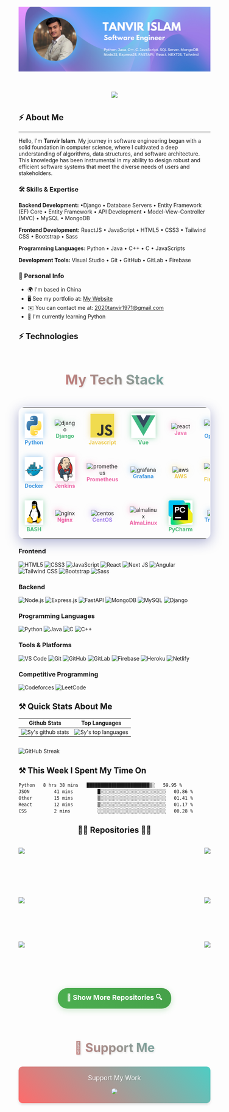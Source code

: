 ![GIF](https://github.com/Tanvir-yzu/Tanvir-yzu/blob/main/Tanvir%20islam%20(2).png)
<h1 align="center">
  <a href="https://git.io/typing-svg">
    <img src="https://readme-typing-svg.herokuapp.com/?lines=Hello,+There!+👋;I'm++Tanvir+Islam+.+.+.;I'm++a+Software++Engineer+&center=true&size=30">
  </a>
</h1>

## ⚡ About Me
-----------------

Hello, I'm **Tanvir Islam**. My journey in software engineering began with a solid foundation in computer science, where I cultivated a deep understanding of algorithms, data structures, and software architecture. This knowledge has been instrumental in my ability to design robust and efficient software systems that meet the diverse needs of users and stakeholders.

### 🛠️ Skills & Expertise

**Backend Development:** •Django  • Database Servers • Entity Framework (EF) Core • Entity Framework • API Development • Model-View-Controller (MVC) • MySQL • MongoDB


**Frontend Development:** ReactJS • JavaScript • HTML5 • CSS3 • Tailwind CSS • Bootstrap • Sass

**Programming Languages:** Python • Java • C++ • C • JavaScripts

**Development Tools:** Visual Studio • Git • GitHub • GitLab • Firebase 

### 📍 Personal Info
* 🌍  I'm based in China
* 🖥️  See my portfolio at: [My Website](http://tanvir-islam-portfolio.netlify.app/)
* ✉️  You can contact me at: [2020tanvir1971@gmail.com](mailto:2020tanvir1971@gmail.com)
* 🧠  I'm currently learning Python
## ⚡ Technologies

<h2 align="center" style="background: linear-gradient(45deg, #FF6B6B, #4ECDC4); -webkit-background-clip: text; -webkit-text-fill-color: transparent; padding: 20px; font-size: 36px; text-shadow: 2px 2px 4px rgba(0,0,0,0.1);">My Tech Stack</h2>

<table style="background: rgba(255,255,255,0.05); border-radius: 15px; box-shadow: 0 8px 32px 0 rgba(31,38,135,0.37); backdrop-filter: blur(4px); border: 1px solid rgba(255,255,255,0.18); margin: 20px auto;">
  <tr>
    <td align="center" style="padding: 15px; transition: all 0.3s ease;">
      <img alt="python" height=64px src="https://raw.githubusercontent.com/devicons/devicon/master/icons/python/python-original.svg" style="filter: drop-shadow(0 0 8px rgba(66,153,225,0.5));">
      <br><span style="font-weight: bold; color: #4299E1;">Python</span>
    </td>
    <td align="center" style="padding: 15px; transition: all 0.3s ease;">
      <img alt="django" height=64px src="https://cdn.worldvectorlogo.com/logos/django.svg" style="filter: drop-shadow(0 0 8px rgba(72,187,120,0.5));">
      <br><span style="font-weight: bold; color: #48BB78;">Django</span>
    </td>
    <td align="center" style="padding: 15px; transition: all 0.3s ease;">
      <img alt="javascript" height=64px src="https://raw.githubusercontent.com/devicons/devicon/master/icons/javascript/javascript-original.svg" style="filter: drop-shadow(0 0 8px rgba(236,201,75,0.5));">
      <br><span style="font-weight: bold; color: #ECC94B;">Javascript</span>
    </td>
    <td align="center" style="padding: 15px; transition: all 0.3s ease;">
      <img alt="vue" height=64px src="https://raw.githubusercontent.com/devicons/devicon/master/icons/vuejs/vuejs-original.svg" style="filter: drop-shadow(0 0 8px rgba(72,187,120,0.5));">
      <br><span style="font-weight: bold; color: #48BB78;">Vue</span>
    </td>
    <td align="center" style="padding: 15px; transition: all 0.3s ease;">
      <img alt="react" height=64px src="https://user-images.githubusercontent.com/39632170/109031546-077fa800-76ef-11eb-90ee-f49c93b996b7.png" style="filter: drop-shadow(0 0 8px rgba(237,100,166,0.5));">
      <br><span style="font-weight: bold; color: #ED64A6;">Java</span>
    </td>
    <td align="center" style="padding: 15px; transition: all 0.3s ease;">
      <img alt="tailwind" height=64px src="https://opencv.org/wp-content/uploads/2021/01/OpenCV-logo.png" style="filter: drop-shadow(0 0 8px rgba(66,153,225,0.5));">
      <br><span style="font-weight: bold; color: #4299E1;">OpenCV</span>
    </td>
    <td align="center" style="padding: 15px; transition: all 0.3s ease;">
      <img alt="tailwind" height=64px src="https://www.vectorlogo.zone/logos/tailwindcss/tailwindcss-icon.svg" style="filter: drop-shadow(0 0 8px rgba(56,178,172,0.5));">
      <br><span style="font-weight: bold; color: #38B2AC;">Tailwind</span>
    </td>
    <td align="center" style="padding: 15px; transition: all 0.3s ease;">
      <img alt="alpine" height=64px src="https://alpinejs.dev/alpine_long.svg" style="filter: drop-shadow(0 0 8px rgba(66,153,225,0.5));">
      <br><span style="font-weight: bold; color: #4299E1;">Alpine.js</span>
    </td>
  </tr>
  <tr>
    <td align="center" style="padding: 15px; transition: all 0.3s ease;">
      <img alt="docker" height=64px src="https://raw.githubusercontent.com/devicons/devicon/master/icons/docker/docker-original.svg" style="filter: drop-shadow(0 0 8px rgba(66,153,225,0.5));">
      <br><span style="font-weight: bold; color: #4299E1;">Docker</span>
    </td>
    <td align="center" style="padding: 15px; transition: all 0.3s ease;">
      <img alt="jenkins" height=64px src="https://raw.githubusercontent.com/devicons/devicon/master/icons/jenkins/jenkins-original.svg" style="filter: drop-shadow(0 0 8px rgba(237,100,166,0.5));">
      <br><span style="font-weight: bold; color: #ED64A6;">Jenkins</span>
    </td>
    <td align="center" style="padding: 15px; transition: all 0.3s ease;">
      <img alt="prometheus" height=64px src="https://cdn.worldvectorlogo.com/logos/prometheus.svg" style="filter: drop-shadow(0 0 8px rgba(237,100,166,0.5));">
      <br><span style="font-weight: bold; color: #ED64A6;">Prometheus</span>
    </td>
    <td align="center" style="padding: 15px; transition: all 0.3s ease;">
      <img alt="grafana" height=64px src="https://cdn.worldvectorlogo.com/logos/grafana.svg" style="filter: drop-shadow(0 0 8px rgba(66,153,225,0.5));">
      <br><span style="font-weight: bold; color: #4299E1;">Grafana</span>
    </td>
    <td align="center" style="padding: 15px; transition: all 0.3s ease;">
      <img alt="aws" height=64px src="https://cdn.worldvectorlogo.com/logos/aws-logo.svg" style="filter: drop-shadow(0 0 8px rgba(236,201,75,0.5));">
      <br><span style="font-weight: bold; color: #ECC94B;">AWS</span>
    </td>
    <td align="center" style="padding: 15px; transition: all 0.3s ease;">
      <img alt="firebase" height=64px src="https://cdn.worldvectorlogo.com/logos/firebase-1.svg" style="filter: drop-shadow(0 0 8px rgba(236,201,75,0.5));">
      <br><span style="font-weight: bold; color: #ECC94B;">Firebase</span>
    </td>
    <td align="center" style="padding: 15px; transition: all 0.3s ease;">
      <img alt="postgresql" height=64px src="https://raw.githubusercontent.com/devicons/devicon/master/icons/postgresql/postgresql-original.svg" style="filter: drop-shadow(0 0 8px rgba(66,153,225,0.5));">
      <br><span style="font-weight: bold; color: #4299E1;">PostgreSQL</span>
    </td>
    <td align="center" style="padding: 15px; transition: all 0.3s ease;">
      <img alt="mysql" height=64px src="https://raw.githubusercontent.com/devicons/devicon/master/icons/mysql/mysql-original.svg" style="filter: drop-shadow(0 0 8px rgba(66,153,225,0.5));">
      <br><span style="font-weight: bold; color: #4299E1;">MySQL</span>
    </td>
  </tr>
  <tr>
    <td align="center" style="padding: 15px; transition: all 0.3s ease;">
      <img alt="bash" height=64px src="https://raw.githubusercontent.com/devicons/devicon/master/icons/linux/linux-original.svg" style="filter: drop-shadow(0 0 8px rgba(72,187,120,0.5));">
      <br><span style="font-weight: bold; color: #48BB78;">BASH</span>
    </td>
    <td align="center" style="padding: 15px; transition: all 0.3s ease;">
      <img alt="nginx" height=64px src="https://cdn.worldvectorlogo.com/logos/nginx-1.svg" style="filter: drop-shadow(0 0 8px rgba(237,100,166,0.5));">
      <br><span style="font-weight: bold; color: #ED64A6;">Nginx</span>
    </td>
    <td align="center" style="padding: 15px; transition: all 0.3s ease;">
      <img alt="centos" height=64px src="https://cdn.worldvectorlogo.com/logos/centos-1.svg" style="filter: drop-shadow(0 0 8px rgba(159,122,234,0.5));">
      <br><span style="font-weight: bold; color: #9F7AEA;">CentOS</span>
    </td>
    <td align="center" style="padding: 15px; transition: all 0.3s ease;">
      <img alt="almalinux" height=64px src="https://awsmp-logos.s3.amazonaws.com/529d1014-352c-4bed-8b63-6120e4bd3342/f82777d9e87b2b65a152cb7799c9ad6a.png" style="filter: drop-shadow(0 0 8px rgba(237,100,166,0.5));">
      <br><span style="font-weight: bold; color: #ED64A6;">AlmaLinux</span>
    </td>
    <td align="center" style="padding: 15px; transition: all 0.3s ease;">
      <img alt="pycharm" height=64px src="https://raw.githubusercontent.com/devicons/devicon/master/icons/pycharm/pycharm-original.svg" style="filter: drop-shadow(0 0 8px rgba(72,187,120,0.5));">
      <br><span style="font-weight: bold; color: #48BB78;">PyCharm</span>
    </td>
    <td align="center" style="padding: 15px; transition: all 0.3s ease;">
      <img alt="trae" height=64px src="https://ph-files.imgix.net/c4d77076-9008-48e5-b10c-8a03297e3781.png?auto=format" style="filter: drop-shadow(0 0 8px rgba(66,153,225,0.5));">
      <br><span style="font-weight: bold; color: #4299E1;">Trae IDE</span>
    </td>
    <td align="center" style="padding: 15px; transition: all 0.3s ease;">
      <img alt="dart" height=64px src="https://cdn.worldvectorlogo.com/logos/dart.svg" style="filter: drop-shadow(0 0 8px rgba(66,153,225,0.5));">
      <br><span style="font-weight: bold; color: #4299E1;">Dart</span>
    </td>
    <td align="center" style="padding: 15px; transition: all 0.3s ease;">
      <img alt="flutter" height=64px src="https://raw.githubusercontent.com/devicons/devicon/master/icons/flutter/flutter-original.svg" style="filter: drop-shadow(0 0 8px rgba(66,153,225,0.5));">
      <br><span style="font-weight: bold; color: #4299E1;">Flutter</span>
    </td>
  </tr>
</table>

### Frontend
![HTML5](https://img.shields.io/badge/-HTML5-E34F26?style=for-the-badge&logo=html5&logoColor=white)
![CSS3](https://img.shields.io/badge/-CSS3-1572B6?style=for-the-badge&logo=css3&logoColor=white)
![JavaScript](https://img.shields.io/badge/-JavaScript-F7DF1E?style=for-the-badge&logo=javascript&logoColor=black)
![React](https://img.shields.io/badge/-React-61DAFB?style=for-the-badge&logo=react&logoColor=black)
![Next JS](https://img.shields.io/badge/Next-black?style=for-the-badge&logo=next.js&logoColor=white)
![Angular](https://img.shields.io/badge/-Angular-DD0031?style=for-the-badge&logo=angular&logoColor=white)
![Tailwind CSS](https://img.shields.io/badge/-Tailwind_CSS-38B2AC?style=for-the-badge&logo=tailwind-css&logoColor=white)
![Bootstrap](https://img.shields.io/badge/-Bootstrap-563D7C?style=for-the-badge&logo=bootstrap&logoColor=white)
![Sass](https://img.shields.io/badge/-Sass-CC6699?style=for-the-badge&logo=sass&logoColor=white)

### Backend
![Node.js](https://img.shields.io/badge/node.js-6DA55F?style=for-the-badge&logo=node.js&logoColor=white)
![Express.js](https://img.shields.io/badge/express.js-%23404d59.svg?style=for-the-badge&logo=express&logoColor=%2361DAFB)
![FastAPI](https://img.shields.io/badge/FastAPI-005571?style=for-the-badge&logo=fastapi&logoColor=white)
![MongoDB](https://img.shields.io/badge/-MongoDB-47A248?style=for-the-badge&logo=mongodb&logoColor=white)
![MySQL](https://img.shields.io/badge/-MySQL-4479A1?style=for-the-badge&logo=mysql&logoColor=white)
![Django](https://img.shields.io/badge/-Django-092E20?style=for-the-badge&logo=django&logoColor=white)

### Programming Languages
![Python](https://img.shields.io/badge/-Python-3776AB?style=for-the-badge&logo=python&logoColor=white)
![Java](https://img.shields.io/badge/-Java-007396?style=for-the-badge&logo=java&logoColor=white)
![C](https://img.shields.io/badge/-C-00599C?style=for-the-badge&logo=c&logoColor=white)
![C++](https://img.shields.io/badge/-C++-00599C?style=for-the-badge&logo=c%2B%2B&logoColor=white)

### Tools & Platforms
![VS Code](https://img.shields.io/badge/-VS_Code-007ACC?style=for-the-badge&logo=visual-studio-code&logoColor=white)
![Git](https://img.shields.io/badge/-Git-F05032?style=for-the-badge&logo=git&logoColor=white)
![GitHub](https://img.shields.io/badge/-GitHub-181717?style=for-the-badge&logo=github&logoColor=white)
![GitLab](https://img.shields.io/badge/-GitLab-FCA121?style=for-the-badge&logo=gitlab&logoColor=white)
![Firebase](https://img.shields.io/badge/Firebase-039BE5?style=for-the-badge&logo=Firebase&logoColor=white)
![Heroku](https://img.shields.io/badge/-Heroku-430098?style=for-the-badge&logo=heroku&logoColor=white)
![Netlify](https://img.shields.io/badge/-Netlify-00C7B7?style=for-the-badge&logo=netlify&logoColor=white)

### Competitive Programming
![Codeforces](https://img.shields.io/badge/Codeforces-445f9d?style=for-the-badge&logo=Codeforces&logoColor=white)
![LeetCode](https://img.shields.io/badge/LeetCode-000000?style=for-the-badge&logo=LeetCode&logoColor=#d16c06)


## ⚒ Quick Stats About Me

| Github Stats | Top Languages |
| --- | --- |
| ![Sy's github stats](https://github-readme-stats.vercel.app/api?username=Tanvir-yzu&show_icons=true&title_color=f6c32c&icon_color=f6c32c&text_color=9f9f9f&bg_color=151515&count_private=true) | ![Sy's top languages](https://github-readme-stats.vercel.app/api/top-langs/?username=Tanvir-yzu&show_icons=true&title_color=f6c32c&icon_color=f6c32c&text_color=9f9f9f&bg_color=151515&count_private=true&layout=compact) |



<h2 class="center">
 

</h2>



<img src="https://streak-stats.demolab.com?user=Tanvir-yzu&theme=earth&hide_border=true" alt="GitHub Streak" />








## ⚒ This Week I Spent My Time On
<!--START_SECTION:waka-->

```txt
Python   8 hrs 38 mins   ███████████████████████▒░   59.95 %
JSON         41 mins         █░░░░░░░░░░░░░░░░░░░░░░░░   03.86 %
Other        15 mins         ▒░░░░░░░░░░░░░░░░░░░░░░░░   01.41 %
React        12 mins         ▒░░░░░░░░░░░░░░░░░░░░░░░░   01.17 %
CSS          2 mins          ░░░░░░░░░░░░░░░░░░░░░░░░░   00.28 %
```

<!--END_SECTION:waka-->


<h2 align="center">👨‍💻 Repositories 👨‍💻</h2>
<br>
<div width="100%" align="center"><a align="left" href="https://github.com/Tanvir-yzu/face_recognition_project-main" title="Software"><img align="left" height="115" src="https://github-readme-stats.vercel.app/api/pin/?username=Tanvir-yzu&repo=face_recognition_project-main&theme=react&border_color=61dafb&border_radius=10"></a><a align="right" href="https://github.com/Tanvir-yzu/jarvis2.0" title="jarvis2.0"><img align="right" height="115" src="https://github-readme-stats.vercel.app/api/pin/?username=Tanvir-yzu&repo=jarvis2.0&theme=react&border_color=61dafb&border_radius=10"></a>
</div>

<br/><br/><br/><br/><br/><br/>
<div width="100%" align="center"><a align="left" href="https://github.com/Tanvir-yzu/face-detected" title="face-detected"><img align="left" height="115" src="https://github-readme-stats.vercel.app/api/pin/?username=Tanvir-yzu&repo=face-detected&theme=react&border_color=61dafb&border_radius=10"></a><a align="right" href="https://github.com/Tanvir-yzu/Graph-Algorithms-Visualizer-main" title="Graph-Algorithms-Visualizer-main"><img align="right" height="115" src="https://github-readme-stats.vercel.app/api/pin/?username=Tanvir-yzu&repo=Graph-Algorithms-Visualizer-main&theme=react&border_color=61dafb&border_radius=10"></a>
</div>


<br/><br/><br/><br/><br/><br/>


<div width="100%" align="center"><a align="left" href="https://github.com/Tanvir-yzu/eye_controlled_mouse" title="eye_controlled_mouse"><img align="left" height="115" src="https://github-readme-stats.vercel.app/api/pin/?username=Tanvir-yzu&repo=eye_controlled_mouse&theme=react&border_color=61dafb&border_radius=10"></a><a align="right" href="https://github.com/Tanvir-yzu/FastAPI" title="FastAPI"><img align="right" height="115" src="https://github-readme-stats.vercel.app/api/pin/?username=Tanvir-yzu&repo=FastAPI&theme=react&border_color=61dafb&border_radius=10"></a>
</div>
<br/><br/><br/><br/><br/><br/>

<h4 align="center">
  <a href="https://github.com/Tanvir-yzu?tab=repositories" 
     title="Show Repositories"
     style="
       display: inline-block;
       padding: 12px 24px;
       background: linear-gradient(45deg, #4CAF50, #45a049);
       color: white;
       text-decoration: none;
       border-radius: 25px;
       font-size: 18px;
       font-weight: bold;
       box-shadow: 0 4px 15px rgba(76, 175, 80, 0.3);
       transition: all 0.3s ease;
     "
     onmouseover="this.style.transform='scale(1.05)'; this.style.boxShadow='0 6px 20px rgba(76, 175, 80, 0.4)'"
     onmouseout="this.style.transform='scale(1)'; this.style.boxShadow='0 4px 15px rgba(76, 175, 80, 0.3)'"
  >
    🔎 Show More Repositories 🔍
  </a>
</h4>

<br/><br/>

<h2 align="center" 
    style="
      background: linear-gradient(45deg, #FF6B6B, #4ECDC4);
      -webkit-background-clip: text;
      -webkit-text-fill-color: transparent;
      font-size: 32px;
      margin: 20px 0;
      padding: 10px;
      text-shadow: 2px 2px 4px rgba(0,0,0,0.1);
    "
>
  🌱 Support Me 
</h2>

<div align="center" style="background: linear-gradient(45deg, #FF6B6B, #4ECDC4); padding: 20px; border-radius: 10px; box-shadow: 0 4px 6px rgba(0,0,0,0.1);">
    <p style="margin: 0; font-size: 1.2em; color: white; text-shadow: 1px 1px 2px rgba(0,0,0,0.2);">Support My Work</p>
    <br/>
    <a href="https://www.ko-fi.com/tanviryzu" style="text-decoration: none;">
        <img src="https://storage.ko-fi.com/cdn/kofi2.png?v=3" 
             width="150" 
             style="transition: transform 0.3s ease; border-radius: 8px;"
             onmouseover="this.style.transform='scale(1.1)'" 
             onmouseout="this.style.transform='scale(1.0)'"
        />
    </a>
</div>

